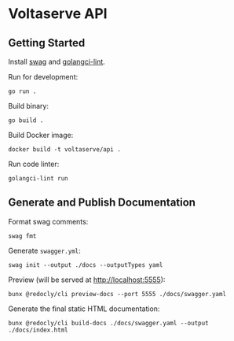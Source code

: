 # Voltaserve API

## Getting Started

Install [swag](https://github.com/swaggo/swag) and [golangci-lint](https://golangci-lint.run/usage/install).

Run for development:

```shell
go run .
```

Build binary:

```shell
go build .
```

Build Docker image:

```shell
docker build -t voltaserve/api .
```

Run code linter:

```shell
golangci-lint run
```

## Generate and Publish Documentation

Format swag comments:

```shell
swag fmt
```

Generate `swagger.yml`:

```shell
swag init --output ./docs --outputTypes yaml
```

Preview (will be served at [http://localhost:5555](http://localhost:5555)):

```shell
bunx @redocly/cli preview-docs --port 5555 ./docs/swagger.yaml
```

Generate the final static HTML documentation:

```shell
bunx @redocly/cli build-docs ./docs/swagger.yaml --output ./docs/index.html
```
